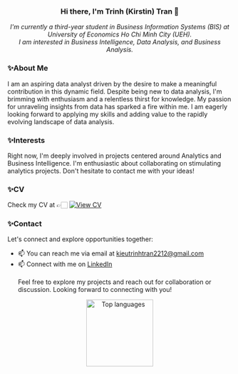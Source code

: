 ### <p align="center"> Hi there, I'm Trinh (Kirstin) Tran 👋
<p align="center"><em> I'm currently a third-year student in Business Information Systems (BIS) at University of Economics Ho Chi Minh City (UEH). <br>I am interested in Business Intelligence, Data Analysis, and Business Analysis. </em></p>

### ✨About Me
I am an aspiring data analyst driven by the desire to make a meaningful contribution in this dynamic field.
Despite being new to data analysis, I'm brimming with enthusiasm and a relentless thirst for knowledge. 
My passion for unraveling insights from data has sparked a fire within me. 
I am eagerly looking forward to applying my skills and adding value to the rapidly evolving landscape of data analysis.

### ✨Interests
Right now, I'm deeply involved in projects centered around Analytics and Business Intelligence. 
I'm enthusiastic about collaborating on stimulating analytics projects. Don't hesitate to contact me with your ideas!

### ✨CV
Check my CV at 👉🏻
[![View CV](https://img.shields.io/badge/View_CV-Canva-a2d2ff?style=for-the-badge&logo=adobe)](https://www.canva.com/design/DAFHTl7FQ8Y/cfBy1B2yKfk4JkfgQMgJaA/view?utm_content=DAFHTl7FQ8Y&utm_campaign=designshare&utm_medium=link2&utm_source=uniquelinks&utlId=h9212a2b581)

### ✨Contact
Let's connect and explore opportunities together:
- 📫 You can reach me via email at kieutrinhtran2212@gmail.com
- 📫 Connect with me on [LinkedIn](https://www.linkedin.com/in/kieutrinhtran/) <br><br>
Feel free to explore my projects and reach out for collaboration or discussion. Looking forward to connecting with you!

<p align='center'>
   <!--
   <a href="https://github-readme-stats.vercel.app/api?username=kieutrinhtran&show_icons=true&count_private=true">
      <img height=150 src="https://github-readme-stats.vercel.app/api?username=kieutrinhtran&show_icons=true&count_private=true"/></a>
   -->
   <a href="https://github-readme-stats.vercel.app/api/top-langs/?username=kieutrinhtran&layout=compact">
    <img height=150 src="https://github-readme-stats.vercel.app/api/top-langs/?username=kieutrinhtran&layout=compact" alt="Top languages" /></a>
</p>
